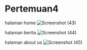 # Pertemuan4

halaman home 
![Screenshot (43)](https://github.com/Tajuddinhasani/Pertemuan4/assets/145316067/afb0eaa4-823d-4e2b-93f0-b966f02b241e)

halaman berita 
![Screenshot (44)](https://github.com/Tajuddinhasani/Pertemuan4/assets/145316067/12ac171f-4a95-466b-ac63-cc4f5610bb62)

halaman about us
![Screenshot (45)](https://github.com/Tajuddinhasani/Pertemuan4/assets/145316067/fddeef4f-b26d-4dd2-bdbb-7d3a4a609b59)


